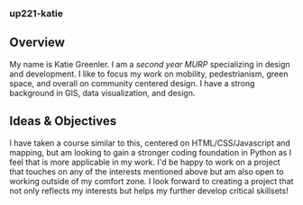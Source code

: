 ### up221-katie
## Overview
My name is Katie Greenler. I am a _second year MURP_ specializing in design and development. I like to focus my work on mobility, pedestrianism, green space, and overall on community centered design. I have a strong background in GIS, data visualization, and design. 

## Ideas & Objectives
I have taken a course similar to this, centered on HTML/CSS/Javascript and mapping, but am looking to gain a stronger coding foundation in Python as I feel that is more applicable in my work. I'd be happy to work on a project that touches on any of the interests mentioned above but am also open to working outside of my comfort zone. I look forward to creating a project that not only reflects my interests but helps my further develop critical skillsets!
